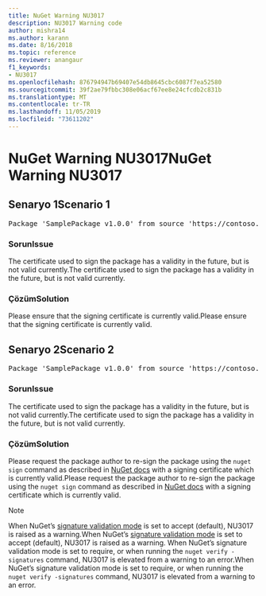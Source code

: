 ```yaml
---
title: NuGet Warning NU3017
description: NU3017 Warning code
author: mishra14
ms.author: karann
ms.date: 8/16/2018
ms.topic: reference
ms.reviewer: anangaur
f1_keywords:
- NU3017
ms.openlocfilehash: 876794947b69407e54db8645cbc6087f7ea52580
ms.sourcegitcommit: 39f2ae79fbbc308e06acf67ee8e24cfcdb2c831b
ms.translationtype: MT
ms.contentlocale: tr-TR
ms.lasthandoff: 11/05/2019
ms.locfileid: "73611202"
---
```

# <a name="nuget-warning-nu3017"></a><span data-ttu-id="14198-103">NuGet Warning NU3017</span><span class="sxs-lookup"><span data-stu-id="14198-103">NuGet Warning NU3017</span></span>

## <a name="scenario-1"></a><span data-ttu-id="14198-104">Senaryo 1</span><span class="sxs-lookup"><span data-stu-id="14198-104">Scenario 1</span></span>

<pre>Package 'SamplePackage v1.0.0' from source 'https://contoso.com/index.json': The signing certificate is not yet valid.</pre>

### <a name="issue"></a><span data-ttu-id="14198-105">Sorun</span><span class="sxs-lookup"><span data-stu-id="14198-105">Issue</span></span>

<span data-ttu-id="14198-106">The certificate used to sign the package has a validity in the future, but is not valid currently.</span><span class="sxs-lookup"><span data-stu-id="14198-106">The certificate used to sign the package has a validity in the future, but is not valid currently.</span></span>


### <a name="solution"></a><span data-ttu-id="14198-107">Çözüm</span><span class="sxs-lookup"><span data-stu-id="14198-107">Solution</span></span>

<span data-ttu-id="14198-108">Please ensure that the signing certificate is currently valid.</span><span class="sxs-lookup"><span data-stu-id="14198-108">Please ensure that the signing certificate is currently valid.</span></span>



## <a name="scenario-2"></a><span data-ttu-id="14198-109">Senaryo 2</span><span class="sxs-lookup"><span data-stu-id="14198-109">Scenario 2</span></span>

<pre>Package 'SamplePackage v1.0.0' from source 'https://contoso.com/index.json': The primary signature's certificate is not yet valid.</pre>

### <a name="issue"></a><span data-ttu-id="14198-110">Sorun</span><span class="sxs-lookup"><span data-stu-id="14198-110">Issue</span></span>

<span data-ttu-id="14198-111">The certificate used to sign the package has a validity in the future, but is not valid currently.</span><span class="sxs-lookup"><span data-stu-id="14198-111">The certificate used to sign the package has a validity in the future, but is not valid currently.</span></span>


### <a name="solution"></a><span data-ttu-id="14198-112">Çözüm</span><span class="sxs-lookup"><span data-stu-id="14198-112">Solution</span></span>

<span data-ttu-id="14198-113">Please request the package author to re-sign the package using the `nuget sign` command as described in [NuGet docs](https://docs.microsoft.com/nuget/create-packages/sign-a-package) with a signing certificate which is currently valid.</span><span class="sxs-lookup"><span data-stu-id="14198-113">Please request the package author to re-sign the package using the `nuget sign` command as described in [NuGet docs](https://docs.microsoft.com/nuget/create-packages/sign-a-package) with a signing certificate which is currently valid.</span></span>


> [!Note]
> <span data-ttu-id="14198-114">When NuGet’s [signature validation mode](https://docs.microsoft.com/nuget/consume-packages/installing-signed-packages#configure-package-signature-requirements) is set to accept (default), NU3017 is raised as a warning.</span><span class="sxs-lookup"><span data-stu-id="14198-114">When NuGet’s [signature validation mode](https://docs.microsoft.com/nuget/consume-packages/installing-signed-packages#configure-package-signature-requirements) is set to accept (default), NU3017 is raised as a warning.</span></span> <span data-ttu-id="14198-115">When NuGet’s signature validation mode is set to require, or when running the `nuget verify -signatures` command, NU3017 is elevated from a warning to an error.</span><span class="sxs-lookup"><span data-stu-id="14198-115">When NuGet’s signature validation mode is set to require, or when running the `nuget verify -signatures` command, NU3017 is elevated from a warning to an error.</span></span> 